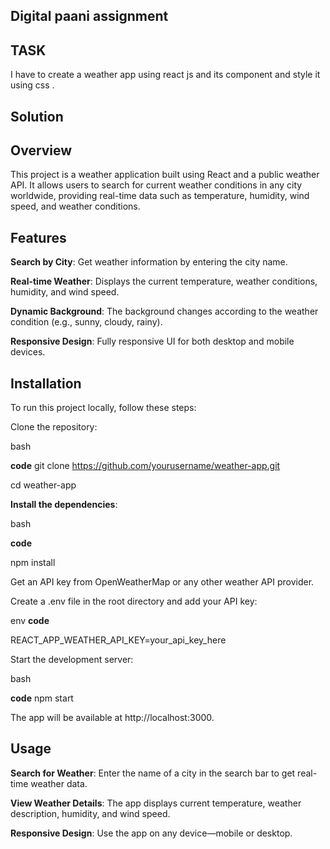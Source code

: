 ## Digital paani assignment

## TASK
I have to create a weather app using react js and its component and style it using css .

## Solution

## Overview

This project is a weather application built using React and a public weather API. It allows users to search for current weather conditions in any city worldwide, providing real-time data such as temperature, humidity, wind speed, and weather conditions.

## Features

**Search by City**: Get weather information by entering the city name.

**Real-time Weather**: Displays the current temperature, weather conditions, humidity, and wind speed.

**Dynamic Background**: The background changes according to the weather condition (e.g., sunny, cloudy, rainy).

**Responsive Design**: Fully responsive UI for both desktop and mobile devices.

## Installation

To run this project locally, follow these steps:

Clone the repository:

bash

 **code**
git clone https://github.com/yourusername/weather-app.git

cd weather-app

**Install the dependencies**:

bash

**code**

npm install

Get an API key from OpenWeatherMap or any other weather API provider.

Create a .env file in the root directory and add your API key:

env
 **code**

REACT_APP_WEATHER_API_KEY=your_api_key_here

Start the development server:

bash
 
 **code**
npm start

The app will be available at http://localhost:3000.

## Usage

**Search for Weather**: Enter the name of a city in the search bar to get real-time weather data.

**View Weather Details**: The app displays current temperature, weather description, humidity, and wind speed.

**Responsive Design**: Use the app on any device—mobile or desktop.

